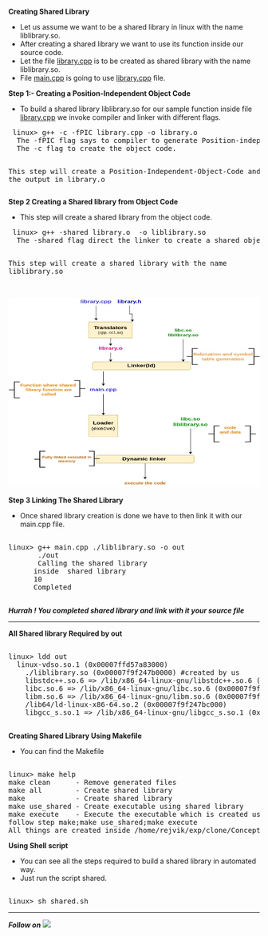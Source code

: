 **Creating Shared Library**
- Let us assume we want to be a shared library in linux with the name liblibrary.so.
- After creating a shared library we want to use its function inside our source code.
- Let the file [library.cpp](https://github.com/aabhinavg/Concept/tree/main/Shared/library.cpp) is to 
  be created as shared library with the name liblibrary.so.
- File [main.cpp](https://github.com/aabhinavg/Concept/tree/main/Shared/main.cpp) is going to use [library.cpp](https://github.com/aabhinavg/Concept/tree/main/Shared/library.cpp) file.


**Step 1:- Creating a Position-Independent Object Code**
- To build a shared library liblibrary.so for our sample function inside file [library.cpp](https://github.com/aabhinavg/Concept/tree/main/Shared/library.cpp) we invoke compiler and linker with different flags.
<div class="highlight-c notranslate"><div class="highlight"><pre><span></span><span class="cp"> linux> g++ -c -fPIC library.cpp -o library.o
  The -fPIC flag says to compiler to generate Position-independent-Code 
  The -c flag to create the object code.
  
  This step will create a Position-Independent-Object-Code and store the output in library.o</pre></span>

**Step 2 Creating a Shared library from Object Code**
- This step will create a shared library from the object code.
<div class="highlight-c notranslate"><div class="highlight"><pre><span></span><span class="cp"> linux> g++ -shared library.o  -o liblibrary.so
  The -shared flag direct the linker to create a shared object file.We will link it to our main.cpp file 
  
  This step will create a shared library with the name liblibrary.so</pre></span>


&nbsp;&nbsp;&nbsp;&nbsp;&nbsp;&nbsp;&nbsp;&nbsp;&nbsp;&nbsp;&nbsp;&nbsp;&nbsp;&nbsp;&nbsp;&nbsp;&nbsp;&nbsp;&nbsp;&nbsp;&nbsp;&nbsp;&nbsp;&nbsp;&nbsp;&nbsp;&nbsp;&nbsp;&nbsp;&nbsp;&nbsp;&nbsp;&nbsp;&nbsp;&nbsp;&nbsp;&nbsp;&nbsp;&nbsp;&nbsp;&nbsp;&nbsp;&nbsp;&nbsp;&nbsp;&nbsp;&nbsp;&nbsp;&nbsp;&nbsp;&nbsp;&nbsp;&nbsp;&nbsp;&nbsp;&nbsp;&nbsp;&nbsp;&nbsp;&nbsp;&nbsp;&nbsp;&nbsp;&nbsp;&nbsp;&nbsp;&nbsp;&nbsp;&nbsp;
<img src="https://github.com/aabhinavg/Concept/blob/main/Shared/shared_library.jpg " width="800" height="380" />




**Step 3 Linking The Shared Library**
- Once shared library creation is done we have to then link it with our main.cpp file.

<div class="highlight-c notranslate"><div class="highlight"><pre><span></span><span class="cp">
linux> g++ main.cpp ./liblibrary.so -o out
       ./out
       Calling the shared library
      inside  shared library
      10
      Completed
      </pre></span>
      
***Hurrah ! You completed shared library and link with it your source file***

____________________________________________________________________________________________________

**All Shared library Required by out**
<div class="highlight-c notranslate"><div class="highlight"><pre><span></span><span class="cp">
linux> ldd out
  linux-vdso.so.1 (0x00007ffd57a83000)
	./liblibrary.so (0x00007f9f247b0000) #created by us
	libstdc++.so.6 => /lib/x86_64-linux-gnu/libstdc++.so.6 (0x00007f9f24577000)
	libc.so.6 => /lib/x86_64-linux-gnu/libc.so.6 (0x00007f9f2434f000)
	libm.so.6 => /lib/x86_64-linux-gnu/libm.so.6 (0x00007f9f24268000)
	/lib64/ld-linux-x86-64.so.2 (0x00007f9f247bc000)
	libgcc_s.so.1 => /lib/x86_64-linux-gnu/libgcc_s.so.1 (0x00007f9f24248000)
    </pre></span>

  
**Creating Shared Library Using Makefile**
- You can find the Makefile
<div class="highlight-c notranslate"><div class="highlight"><pre><span></span><span class="cp">
linux> make help
make clean      - Remove generated files
make all        - Create shared library
make            - Create shared library
make use_shared - Create executable using shared library
make execute    - Execute the executable which is created using shared library
follow step make;make use_shared;make execute
All things are created inside /home/rejvik/exp/clone/Concept/Shared/binaries</pre></span>

**Using Shell script**
- You can see all the steps required to build a shared library in automated way.
- Just run the script shared.
<div class="highlight-c notranslate"><div class="highlight"><pre><span></span><span class="cp">
linux> sh shared.sh</pre></span>

___________________________________________________________________

*****Follow on*****
[<img src="https://img.shields.io/badge/LinkedIn-0077B5?style=for-the-badge&logo=linkedin&logoColor=white">](https://www.linkedin.com/in/abhinav-tiwari-040894148)
 









